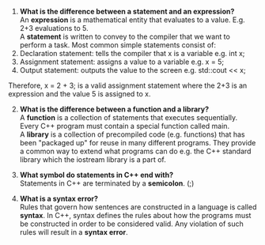 1. **What is the difference between a statement and an expression?**  
An **expression** is a mathematical entity that evaluates to a value. E.g. 2+3 evaluations to 5.  
A **statement** is written to convey to the compiler that we want to perform a task. Most common simple statements consist of:
  1. Declaration statement: tells the compiler that x is a variable e.g. int x;
  2. Assignment statement: assigns a value to a variable e.g. x = 5;
  3. Output statement: outputs the value to the screen e.g. std::cout << x;      

  Therefore, x = 2 + 3; is a valid assignment statement where the 2+3 is an expression and the value 5 is assigned to x.

2. **What is the difference between a function and a library?**  
A **function** is a collection of statements that executes sequentially. Every C++ program must contain a special function called main.  
A **library** is a collection of precompiled code (e.g. functions) that has been "packaged up" for reuse in many different programs. They provide a common way to extend what programs can do e.g. the C++ standard library which the iostream library is a part of.
3. **What symbol do statements in C++ end with?**  
Statements in C++ are terminated by a **semicolon**. (;)

4. **What is a syntax error?**  
Rules that govern how sentences are constructed in a language is called **syntax**. In C++, syntax defines the rules about how the programs must be constructed in order to be considered valid. Any violation of such rules will result in a **syntax error**.
